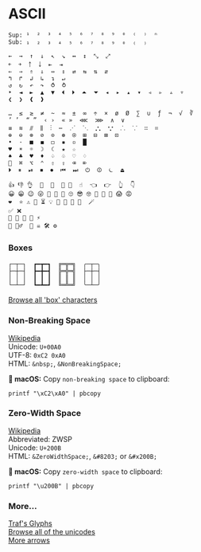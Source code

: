 # ASCII

```
Sup: ¹  ²  ³  ⁴  ⁵  ⁶  ⁷  ⁸  ⁹  ⁰  ⁽  ⁾  ⁿ
Sub: ₁  ₂  ₃  ₄  ₅  ₆  ₇  ₈  ₉  ₀  ₍  ₎

←  →  ↑  ↓  ↖  ↘  ↔  ↕  ⤡  ⤢
￩  ￫  ￪  ￬  ⇤  ⇥
⇐  ⇒  ⇑  ⇓  ⇔  ⇕  ⇄  ⇆  ⇅  ⇵
↰  ↱  ↲  ↳  ↴  ↵
↺  ↻  ↶  ↷  ⥀  ⥁
‣  ◄  ►  ▲  ▼  ⏴  ⏵  ⏶  ⏷  ◂  ▸  ▴  ▾  ◃  ▹  ▵  ▿
❮  ❯  ❰  ❱

…  ≤  ≥  ≠  ~  ≈  ±  ∞  ÷  ×  ø  Ø  ∑  ∪  ƒ  ¬  √  ∛
’ ’  “ ”  ‹ ›  « »  ⋘  ⋙  ∧  ∨
≡  ≋  ⫻  ⫼  ⋮  ⋯  ⋰  ⋱  𐬽  𐬼  ⸫  ⸪  ∷  ⌗
⊕  ⊖  ⊗  ⊘  ⊙  ⊛  ⍟  ⊞  ⊟  ⊠  ⊡
•  ·  ■  ◼  ◻  ▪  ▫  █
♥  ☀︎  ☼  ☽  ☾  ★  ☆
♠︎  ♣︎  ♥︎  ♦︎  ♤  ♧  ♡  ♢
  ⌘  ⌥  ⌃  ⇧  ⇪  ⌫  ⌦
⏵  ⏸  ⏯  ⏹  ⏺  ⏮  ⏭  ⏻  ⏼  ⏾  ⏏  

👍 👎 👌  🤙  🤘  👊 👋  ☝️  👈  👉  👆  👇
😀 😁 😉 😜 🤔 🤭 🤫 🙄 😎 🤓 🥳 🤩 🤯 😱 😡
❤️  ⭐️ ⚠️ 🚧 ⏳ 💡 💾 📕 📌 🧨  🪄
✅ ❌
🚀 🍺 🍻 🍾 ⚡️
🍒 🧞‍♂️  🤖 ☠️ 🛠 ⚙️
```


### Boxes

```
┌─┬─┐  ┏━┳━┓  ╔═╦═╗  ╭─┬─╮
├─┼─┤  ┣━╋━┫  ╠═╬═╣  ├─┼─┤
│ │ │  ┃ ┃ ┃  ║ ║ ║  │ │ │
└─┴─┘  ┗━┻━┛  ╚═╩═╝  ╰─┴─╯
```

[Browse all 'box' characters](https://unicodes.jessetane.com/?search=box)


### Non-Breaking Space

[Wikipedia](https://en.wikipedia.org/wiki/Non-breaking_space)  
Unicode: `U+00A0`  
UTF-8: `0xC2 0xA0`  
HTML: `&nbsp;`, `&NonBreakingSpace;`

** macOS:** Copy `non-breaking space` to clipboard: 

```
printf "\xC2\xA0" | pbcopy
```


### Zero-Width Space

[Wikipedia](https://en.wikipedia.org/wiki/Zero-width_space)  
Abbreviated: ZWSP  
Unicode: `U+200B`  
HTML: `&ZeroWidthSpace;`, `&#8203;` or `&#x200B;`


** macOS:** Copy `zero-width space` to clipboard:

```
printf "\u200B" | pbcopy
```


### More…

[Traf's Glyphs](https://tr.af/glyphs)  
[Browse all of the unicodes](https://unicodes.jessetane.com/)  
[More arrows](https://www.alt-codes.net/arrow_alt_codes.php)

